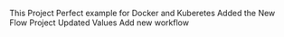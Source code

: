 This Project Perfect example for Docker and Kuberetes
Added the New Flow Project
Updated Values
Add new workflow
